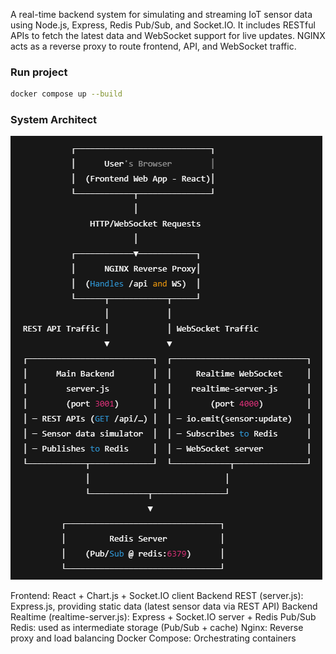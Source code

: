 A real-time backend system for simulating and streaming IoT sensor data using Node.js, Express, Redis Pub/Sub, and Socket.IO.
It includes RESTful APIs to fetch the latest data and WebSocket support for live updates.
NGINX acts as a reverse proxy to route frontend, API, and WebSocket traffic.

### Run project ###

```bash
docker compose up --build
```

### System Architect ###

![alt text](image.png)

Frontend: React + Chart.js + Socket.IO client
Backend REST (server.js): Express.js, providing static data (latest sensor data via REST API)
Backend Realtime (realtime-server.js): Express + Socket.IO server + Redis Pub/Sub
Redis: used as intermediate storage (Pub/Sub + cache)
Nginx: Reverse proxy and load balancing
Docker Compose: Orchestrating containers
